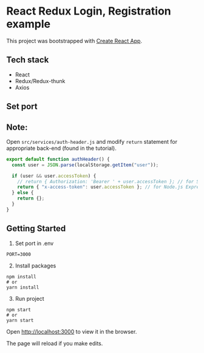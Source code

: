 # React Redux Login, Registration example

This project was bootstrapped with [Create React App](https://github.com/facebook/create-react-app).

## Tech stack

- React
- Redux/Redux-thunk
- Axios

## Set port

## Note:

Open `src/services/auth-header.js` and modify `return` statement for appropriate back-end (found in the tutorial).

```js
export default function authHeader() {
  const user = JSON.parse(localStorage.getItem("user"));

  if (user && user.accessToken) {
    // return { Authorization: 'Bearer ' + user.accessToken }; // for Spring Boot back-end
    return { "x-access-token": user.accessToken }; // for Node.js Express back-end
  } else {
    return {};
  }
}
```

## Getting Started

1. Set port in .env

```
PORT=3000
```

2. Install packages

```
npm install
# or
yarn install
```

3. Run project

```
npm start
# or
yarn start
```

Open [http://localhost:3000](http://localhost:3000) to view it in the browser.

The page will reload if you make edits.
